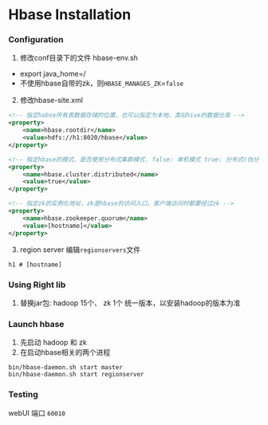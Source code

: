 
# Hbase Installation

### Configuration
1. 修改conf目录下的文件 hbase-env.sh 
+ export java_home=/
+ 不使用hbase自带的zk，则`HBASE_MANAGES_ZK`=`false`

2. 修改hbase-site.xml
``` xml
<!-- 指定habse所有表数据存储的位置，也可以指定为本地，类似hive的数据仓库 -->
<property>
	<name>hbase.rootdir</name>
	<value>hdfs://h1:8020/hbase</value>
</property>

<!-- 指定hbase的模式，是否使用分布式集群模式. false: 单机模式 true: 分布式(伪分布式或者完全分布式都是分布式) -->
<property>
	<name>hbase.cluster.distributed</name>
	<value>true</value>
</property>

<!-- 指定zk的实例化地址，zk是hbase的访问入口，客户端访问时都要经过zk -->
<property>
	<name>hbase.zookeeper.quorum</name>
	<value>[hostname]</value>
</property>

```

3. region server
编辑`regionservers`文件
```
h1 # [hostname]
```

### Using Right lib 
1. 替换jar包:  hadoop 15个、 zk 1个
统一版本，以安装hadoop的版本为准


### Launch hbase
1. 先启动 hadoop 和 zk
2. 在启动hbase相关的两个进程
```shell
bin/hbase-daemon.sh start master 
bin/hbase-daemon.sh start regionserver 

```


### Testing
webUI 端口 `60010`
